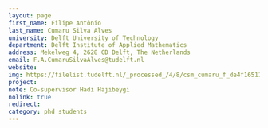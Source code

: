 ```yaml
---
layout: page
first_name: Filipe Antônio
last_name: Cumaru Silva Alves
university: Delft University of Technology
department: Delft Institute of Applied Mathematics
address: Mekelweg 4, 2628 CD Delft, The Netherlands
email: F.A.CumaruSilvaAlves@tudelft.nl
website:
img: https://filelist.tudelft.nl/_processed_/4/8/csm_cumaru_f_de4f165110.webp
project:
note: Co-supervisor Hadi Hajibeygi
nolink: true
redirect:
category: phd students
---
```

